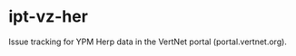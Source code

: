 ipt-vz-her
==========

Issue tracking for YPM Herp data in the VertNet portal (portal.vertnet.org).
